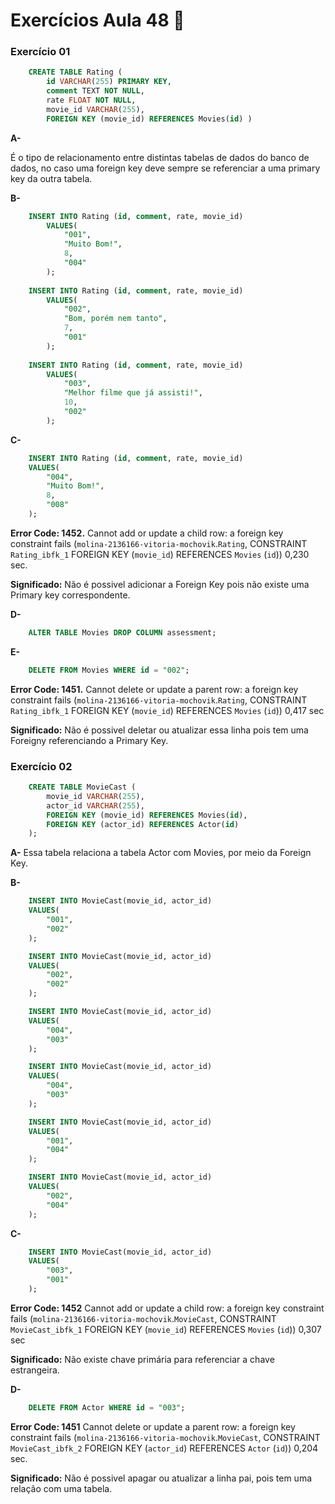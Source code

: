 
# Exercícios Aula 48  :memo:  

### Exercício 01
```sql
	CREATE TABLE Rating ( 
		id VARCHAR(255) PRIMARY KEY, 
		comment TEXT NOT NULL, 
		rate FLOAT NOT NULL, 
		movie_id VARCHAR(255), 
		FOREIGN KEY (movie_id) REFERENCES Movies(id) )
```

**A-** 

É o tipo de relacionamento entre distintas tabelas de dados do banco de dados, no caso uma foreign key deve sempre se referenciar a uma primary key da outra tabela.

**B-**

```sql
	INSERT INTO Rating (id, comment, rate, movie_id)
		VALUES(
			"001",
			"Muito Bom!",
			8,
			"004"
		);
    
	INSERT INTO Rating (id, comment, rate, movie_id)
		VALUES(
			"002",
			"Bom, porém nem tanto",
			7,
			"001"
		);
    
	INSERT INTO Rating (id, comment, rate, movie_id)
		VALUES(
			"003",
			"Melhor filme que já assisti!",
			10,
			"002"
		);
```



**C-**
```sql
	INSERT INTO Rating (id, comment, rate, movie_id)
	VALUES(
		"004",
		"Muito Bom!",
		8,
		"008"
	);
```
**Error Code: 1452.** Cannot add or update a child row: a foreign key constraint fails (`molina-2136166-vitoria-mochovik`.`Rating`, CONSTRAINT `Rating_ibfk_1` FOREIGN KEY (`movie_id`) REFERENCES `Movies` (`id`))	0,230 sec.

**Significado:** Não é possivel adicionar a Foreign Key pois não existe uma Primary key correspondente.

**D-**
```sql
	ALTER TABLE Movies DROP COLUMN assessment;
```
**E-**
```sql
	DELETE FROM Movies WHERE id = "002";
```
**Error Code: 1451.**  Cannot delete or update a parent row: a foreign key constraint fails (`molina-2136166-vitoria-mochovik`.`Rating`, CONSTRAINT `Rating_ibfk_1` FOREIGN KEY (`movie_id`) REFERENCES `Movies` (`id`))	0,417 sec

**Significado:** Não é possivel deletar ou atualizar essa linha pois tem uma Foreigny referenciando a Primary Key.


### Exercício 02

```sql
	CREATE TABLE MovieCast ( 
		movie_id VARCHAR(255), 
		actor_id VARCHAR(255), 
		FOREIGN KEY (movie_id) REFERENCES Movies(id), 
		FOREIGN KEY (actor_id) REFERENCES Actor(id) 
	);
```

**A-**
	  Essa tabela relaciona a tabela Actor com Movies, por meio da Foreign Key.
  
**B-**
```sql
	INSERT INTO MovieCast(movie_id, actor_id)
	VALUES(
		"001",
	    "002"
	);

	INSERT INTO MovieCast(movie_id, actor_id)
	VALUES(
		"002",
	    "002"
	);

	INSERT INTO MovieCast(movie_id, actor_id)
	VALUES(
		"004",
		"003"
	);

	INSERT INTO MovieCast(movie_id, actor_id)
	VALUES(
		"004",
	    "003"
	);

	INSERT INTO MovieCast(movie_id, actor_id)
	VALUES(
		"001",
	    "004"
	);

	INSERT INTO MovieCast(movie_id, actor_id)
	VALUES(
		"002",
	    "004"
	);
```

**C-**
```sql
	INSERT INTO MovieCast(movie_id, actor_id)
	VALUES(
		"003",
	    "001"
	);
```
**Error Code: 1452** Cannot add or update a child row: a foreign key constraint fails (`molina-2136166-vitoria-mochovik`.`MovieCast`, CONSTRAINT `MovieCast_ibfk_1` FOREIGN KEY (`movie_id`) REFERENCES `Movies` (`id`))	0,307 sec

**Significado:** Não existe chave primária para referenciar a chave estrangeira.

**D-**
```sql
	DELETE FROM Actor WHERE id = "003";
```

**Error Code: 1451** Cannot delete or update a parent row: a foreign key constraint fails (`molina-2136166-vitoria-mochovik`.`MovieCast`, CONSTRAINT `MovieCast_ibfk_2` FOREIGN KEY (`actor_id`) REFERENCES `Actor` (`id`))	0,204 sec.

**Significado:** Não é possivel apagar ou atualizar a linha pai, pois tem uma relação com uma tabela.